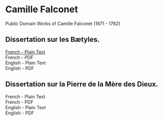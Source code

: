 # Camille Falconet

Public Domain Works of Camille Falconet (1671 - 1762)

## Dissertation sur les Bætyles.

[French - Plain Text](dissertation-sur-les-baetyles/full-text-french.md)  
French - PDF  
English - Plain Text  
English - PDF  

## Dissertation sur la Pierre de la Mère des Dieux.

French - Plain Text  
French - PDF  
English - Plain Text  
English - PDF  
